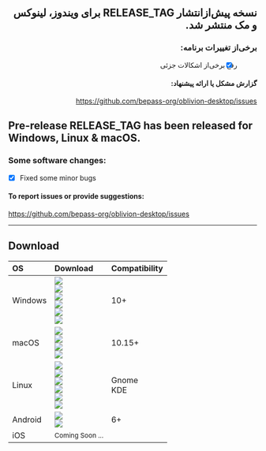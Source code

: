 <div dir="rtl">

## نسخه پیش‌ازانتشار RELEASE_TAG برای ویندوز، لینوکس و مک منتشر شد.

### برخی‌از تغییرات برنامه:

- [x] رفع برخی‌از اشکالات جزئی

#### گزارش مشکل یا ارائه پیشنهاد:

https://github.com/bepass-org/oblivion-desktop/issues

</div>

## Pre-release RELEASE_TAG has been released for Windows, Linux & macOS.

### Some software changes:

- [x] Fixed some minor bugs

#### To report issues or provide suggestions:

https://github.com/bepass-org/oblivion-desktop/issues

<hr />

## Download

<!-- [![Release Downloads](https://img.shields.io/github/downloads/oblivion-desktop/RELEASE_TAG/total?style=flat-square&logo=github)](https://img.shields.io/github/downloads/bepass-org/oblivion-desktop/RELEASE_TAG/) -->

<div align="left" id="download">
    <table>
        <thead align="left">
            <tr>
                <th>OS</th>
                <th>Download</th>
                <th>Compatibility</th>
            </tr>
        </thead>
        <tbody align="left">
            <tr>
                <td>Windows</td>
                <td>
                    <a href="https://github.com/bepass-org/oblivion-desktop/releases/download/RELEASE_TAG/oblivion-desktop-win-x64.exe"><img src="https://img.shields.io/badge/Setup-x64-0C88D8.svg?logo=gitforwindows"></a><br>
                    <a href="https://github.com/bepass-org/oblivion-desktop/releases/download/RELEASE_TAG/oblivion-desktop-win-arm64.exe"><img src="https://img.shields.io/badge/Setup-arm64-0C88D8.svg?logo=gitforwindows"></a><br>
                    <a href="https://github.com/bepass-org/oblivion-desktop/releases/download/RELEASE_TAG/oblivion-desktop-win-ia32.exe"><img src="https://img.shields.io/badge/Setup-x86-0C88D8.svg?logo=gitforwindows"></a><br>
                    <a href="https://github.com/bepass-org/oblivion-desktop/releases/download/RELEASE_TAG/oblivion-desktop-win-x64.zip"><img src="https://img.shields.io/badge/Portable-x64-005AA8.svg?logo=gitforwindows"></a><br>
                    <a href="https://github.com/bepass-org/oblivion-desktop/releases/download/RELEASE_TAG/oblivion-desktop-win-arm64.zip"><img src="https://img.shields.io/badge/Portable-arm64-005AA8.svg?logo=gitforwindows"></a><br>
                    <a href="https://github.com/bepass-org/oblivion-desktop/releases/download/RELEASE_TAG/oblivion-desktop-win-ia32.zip"><img src="https://img.shields.io/badge/Portable-x86-005AA8.svg?logo=gitforwindows"></a><br>
                </td>
                <td>
                    10+<br>
                </td>
            </tr>
            <tr>
                <td>macOS</td>
                <td>
                    <a href="https://github.com/bepass-org/oblivion-desktop/releases/download/RELEASE_TAG/oblivion-desktop-mac-arm64.dmg"><img src="https://img.shields.io/badge/DMG-arm64-F0F0F1.svg?logo=apple"></a><br>
                    <a href="https://github.com/bepass-org/oblivion-desktop/releases/download/RELEASE_TAG/oblivion-desktop-mac-x64.dmg"><img src="https://img.shields.io/badge/DMG-x64-5D5D5D.svg?logo=apple"></a><br>
                    <a href="https://github.com/bepass-org/oblivion-desktop/releases/download/RELEASE_TAG/oblivion-desktop-mac-arm64.zip"><img src="https://img.shields.io/badge/ZIP-arm64-F0F0F1.svg?logo=apple" /></a><br>
                    <a href="https://github.com/bepass-org/oblivion-desktop/releases/download/RELEASE_TAG/oblivion-desktop-mac-x64.zip"><img src="https://img.shields.io/badge/ZIP-x64-5D5D5D.svg?logo=apple" /></a>
                </td>
                <td>10.15+</td>
            </tr>
            <tr>
                <td>Linux</td>
                <td>
                    <a href="https://github.com/bepass-org/oblivion-desktop/releases/download/RELEASE_TAG/oblivion-desktop-linux-amd64.deb"><img src="https://img.shields.io/badge/DEB-x64-DC470E.svg?logo=debian"></a><br>
                    <a href="https://github.com/bepass-org/oblivion-desktop/releases/download/RELEASE_TAG/oblivion-desktop-linux-arm64.deb"><img src="https://img.shields.io/badge/DEB-arm64-DC470E.svg?logo=debian"></a><br>
                    <a href="https://github.com/bepass-org/oblivion-desktop/releases/download/RELEASE_TAG/oblivion-desktop-linux-x86_64.rpm"><img src="https://img.shields.io/badge/RPM-x64-01ABD2.svg?logo=redhat"></a><br>
                    <a href="https://github.com/bepass-org/oblivion-desktop/releases/download/RELEASE_TAG/oblivion-desktop-linux-aarch64.rpm"><img src="https://img.shields.io/badge/RPM-arm64-01ABD2.svg?logo=redhat"></a><br>    
                    <a href="https://github.com/bepass-org/oblivion-desktop/releases/download/RELEASE_TAG/oblivion-desktop-linux-x64.tar.xz"><img src="https://img.shields.io/badge/tar.xz-x64-EDC204.svg?logo=linux"></a><br>
                    <a href="https://github.com/bepass-org/oblivion-desktop/releases/download/RELEASE_TAG/oblivion-desktop-linux-arm64.tar.xz"><img src="https://img.shields.io/badge/tar.xz-arm64-EDC204.svg?logo=linux"></a><br>             
                </td>
                <td>
                    Gnome<br>
                    KDE
                </td>
            </tr>
            <td>Android</td>
                <td>
                    <a href="https://github.com/bepass-org/oblivion/releases/latest"><img src="https://img.shields.io/badge/APK-Universal-044d29.svg?logo=android"></a><br>
                    <a href="https://play.google.com/store/apps/details?id=org.bepass.oblivion"><img src="https://img.shields.io/badge/APK-Universal-044d29.svg?logo=googleplay"></a>
                </td>
                <td>6+</td>
            </tr>
            <tr>
                <td>iOS</td>
                <td>
                    <small>Coming Soon ...</small>
                </td>
                <td></td>
            </tr>
        </tbody>
    </table>
</div>
